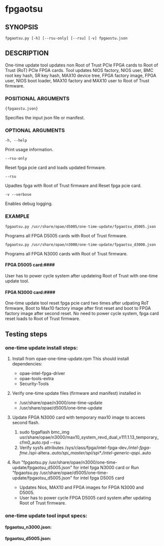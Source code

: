# fpgaotsu #

## SYNOPSIS ##

`fpgaotsu.py [-h] [--rsu-only] [--rsu] [-v] fpgaostu.json`

## DESCRIPTION ##
One-time update tool updates non Root of Trust PCIe FPGA cards to Root of Trust (RoT) PCIe FPGA cards. Tool updates NIOS factory, NIOS user, BMC root key hash, SR key hash, MAX10 device tree, FPGA factory image, FPGA user, NIOS boot loader, MAX10 factory and MAX10 user to Root of Trust firmware.


### POSITIONAL ARGUMENTS ###
`{fpgaostu.json}`

Specifies the input json file or manifest.

### OPTIONAL ARGUMENTS ###
`-h, --help`

   Print usage information.

`--rsu-only`

  Reset fpga pcie card and loads updated firmware.

`--rsu`

  Upadtes fpga with Root of Trust firmware and Reset fpga pcie card.

  `-v --verbose`

  Enables debug logging.


### EXAMPLE ###

`fpgaotsu.py /usr/share/opae/d5005/one-time-update/fpgaotsu_d5005.json`

 Programs all FPGA D5005 cards with Root of Trust firmware.

`fpgaotsu.py /usr/share/opae/n3000/one-time-update/fpgaotsu_d3000.json`

 Programs all FPGA N3000 cards with Root of Trust firmware.

#### FPGA D5005 card:####
User has to power cycle system after updateing Root of Trust with one-time update tool.

#### FPGA N3000 card:####
One-time update tool reset fpga pcie card two times after udpating RoT firmware, Boot to Max10 factory image after first reset and boot to FPGA factory image after second reset.
No need to power cycle system, fpga card reset loads to Root of Trust firmware.


## Testing steps ##

### one-time update install steps: ###

   1. Install from opae-one-time-update.rpm
      This should install dependencies:
      * opae-intel-fpga-driver
      * opae-tools-extra
      * Security-Tools
   2. Verify one-time update files (firmware and manifest) installed in
      * /usr/share/opae/n3000/one-time-update
      * /usr/share/opae/d5005/one-time-update

   3. Update FPGA N3000 card with temporary max10 image to accees second flash.
      1. sudo fpgaflash bmc_img usr/share/opae/n3000/max10_system_revd_dual_v111.1.13_temporary_cfm0_auto.rpd --rsu
      2. Verify sysfs attributes /sys/class/fpga/intel-fpga-dev.*/intel-fpga-fme.*/spi-altera.*.auto/spi_master/spi*/spi*.*/intel-generic-qspi.*.auto

   4. Run "fpgaotsu.py /usr/share/opae/n3000/one-time-update/fpgaotsu_d5005.json" for intel fpga N3000 card or 
      Run "fpgaotsu.py /usr/share/opae/d5005/one-time-update/fpgaotsu_d5005.json" for intel fpga D5005 card
      * Updates Nios, MAX10 and FPGA images for FPGA N3000 and D5005.
      * User has to power cycle FPGA D5005 card system after updating Root of Trust firmware.


### one-time update tool input specs: ###

#### fpgaotsu_n3000.json: ####

#### fpgaotsu_d5005.json: ####
